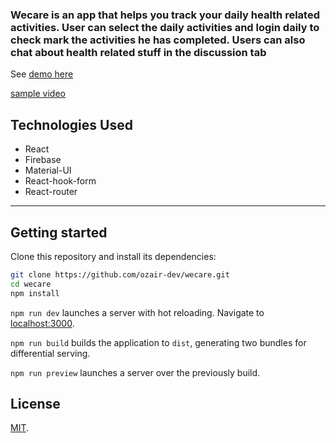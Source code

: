 ### Wecare is an app that helps you track your daily health related activities. User can select the daily activities and login daily to check mark the activities he has completed. Users can also chat about health related stuff in the discussion tab


See [demo here](https://wecare-8081e.web.app/auth)

[sample video](./sample.webm)

## Technologies Used
  - React
  - Firebase
  - Material-UI
  - React-hook-form
  - React-router
---


## Getting started

Clone this repository and install its dependencies:

```bash
git clone https://github.com/ozair-dev/wecare.git
cd wecare
npm install
```

`npm run dev` launches a server with hot reloading. Navigate to [localhost:3000](http://localhost:3000).

`npm run build` builds the application to `dist`, generating two bundles for differential serving.

`npm run preview` launches a server over the previously build.


## License

[MIT](LICENSE).